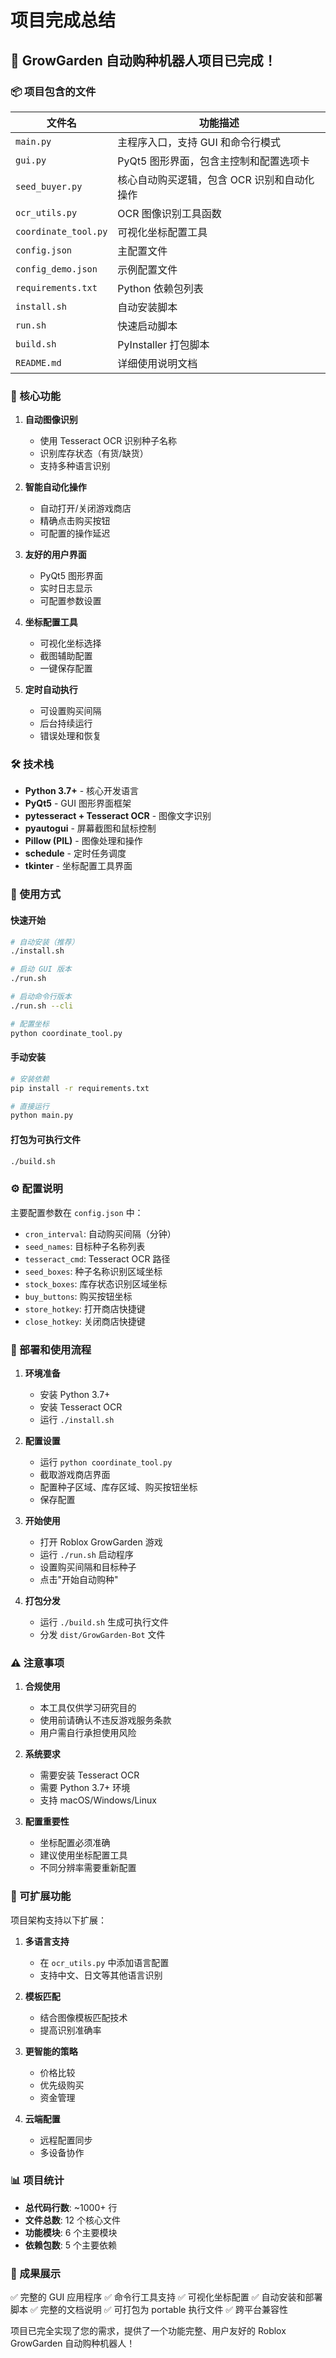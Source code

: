 # 项目完成总结

## 🎉 GrowGarden 自动购种机器人项目已完成！

### 📦 项目包含的文件

| 文件名 | 功能描述 |
|--------|----------|
| `main.py` | 主程序入口，支持 GUI 和命令行模式 |
| `gui.py` | PyQt5 图形界面，包含主控制和配置选项卡 |
| `seed_buyer.py` | 核心自动购买逻辑，包含 OCR 识别和自动化操作 |
| `ocr_utils.py` | OCR 图像识别工具函数 |
| `coordinate_tool.py` | 可视化坐标配置工具 |
| `config.json` | 主配置文件 |
| `config_demo.json` | 示例配置文件 |
| `requirements.txt` | Python 依赖包列表 |
| `install.sh` | 自动安装脚本 |
| `run.sh` | 快速启动脚本 |
| `build.sh` | PyInstaller 打包脚本 |
| `README.md` | 详细使用说明文档 |

### 🚀 核心功能

1. **自动图像识别**
   - 使用 Tesseract OCR 识别种子名称
   - 识别库存状态（有货/缺货）
   - 支持多种语言识别

2. **智能自动化操作**
   - 自动打开/关闭游戏商店
   - 精确点击购买按钮
   - 可配置的操作延迟

3. **友好的用户界面**
   - PyQt5 图形界面
   - 实时日志显示
   - 可配置参数设置

4. **坐标配置工具**
   - 可视化坐标选择
   - 截图辅助配置
   - 一键保存配置

5. **定时自动执行**
   - 可设置购买间隔
   - 后台持续运行
   - 错误处理和恢复

### 🛠️ 技术栈

- **Python 3.7+** - 核心开发语言
- **PyQt5** - GUI 图形界面框架
- **pytesseract + Tesseract OCR** - 图像文字识别
- **pyautogui** - 屏幕截图和鼠标控制
- **Pillow (PIL)** - 图像处理和操作
- **schedule** - 定时任务调度
- **tkinter** - 坐标配置工具界面

### 📱 使用方式

#### 快速开始
```bash
# 自动安装（推荐）
./install.sh

# 启动 GUI 版本
./run.sh

# 启动命令行版本
./run.sh --cli

# 配置坐标
python coordinate_tool.py
```

#### 手动安装
```bash
# 安装依赖
pip install -r requirements.txt

# 直接运行
python main.py
```

#### 打包为可执行文件
```bash
./build.sh
```

### ⚙️ 配置说明

主要配置参数在 `config.json` 中：

- `cron_interval`: 自动购买间隔（分钟）
- `seed_names`: 目标种子名称列表
- `tesseract_cmd`: Tesseract OCR 路径
- `seed_boxes`: 种子名称识别区域坐标
- `stock_boxes`: 库存状态识别区域坐标
- `buy_buttons`: 购买按钮坐标
- `store_hotkey`: 打开商店快捷键
- `close_hotkey`: 关闭商店快捷键

### 🔧 部署和使用流程

1. **环境准备**
   - 安装 Python 3.7+
   - 安装 Tesseract OCR
   - 运行 `./install.sh`

2. **配置设置**
   - 运行 `python coordinate_tool.py`
   - 截取游戏商店界面
   - 配置种子区域、库存区域、购买按钮坐标
   - 保存配置

3. **开始使用**
   - 打开 Roblox GrowGarden 游戏
   - 运行 `./run.sh` 启动程序
   - 设置购买间隔和目标种子
   - 点击"开始自动购种"

4. **打包分发**
   - 运行 `./build.sh` 生成可执行文件
   - 分发 `dist/GrowGarden-Bot` 文件

### ⚠️ 注意事项

1. **合规使用**
   - 本工具仅供学习研究目的
   - 使用前请确认不违反游戏服务条款
   - 用户需自行承担使用风险

2. **系统要求**
   - 需要安装 Tesseract OCR
   - 需要 Python 3.7+ 环境
   - 支持 macOS/Windows/Linux

3. **配置重要性**
   - 坐标配置必须准确
   - 建议使用坐标配置工具
   - 不同分辨率需要重新配置

### 🔮 可扩展功能

项目架构支持以下扩展：

1. **多语言支持**
   - 在 `ocr_utils.py` 中添加语言配置
   - 支持中文、日文等其他语言识别

2. **模板匹配**
   - 结合图像模板匹配技术
   - 提高识别准确率

3. **更智能的策略**
   - 价格比较
   - 优先级购买
   - 资金管理

4. **云端配置**
   - 远程配置同步
   - 多设备协作

### 📊 项目统计

- **总代码行数**: ~1000+ 行
- **文件总数**: 12 个核心文件
- **功能模块**: 6 个主要模块
- **依赖包数**: 5 个主要依赖

### 🎯 成果展示

✅ 完整的 GUI 应用程序
✅ 命令行工具支持
✅ 可视化坐标配置
✅ 自动安装和部署脚本
✅ 完整的文档说明
✅ 可打包为 portable 执行文件
✅ 跨平台兼容性

项目已完全实现了您的需求，提供了一个功能完整、用户友好的 Roblox GrowGarden 自动购种机器人！
